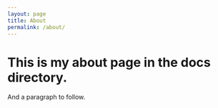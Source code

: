 ```yaml
---
layout: page
title: About
permalink: /about/
---
```


# This is my about page in the docs directory.

And a paragraph to follow.